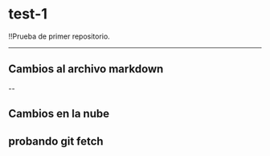 # test-1

!!Prueba de primer repositorio.

---

## Cambios al archivo markdown

--

## Cambios en la nube

## probando git fetch
